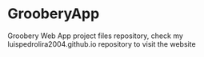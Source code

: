# GrooberyApp

Groobery Web App project files repository, check my luispedrolira2004.github.io repository 
to visit the website

